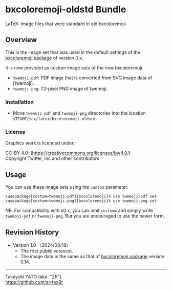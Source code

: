 bxcoloremoji-oldstd Bundle
==========================

LaTeX: Image files that were standard in old bxcoloremoji

Overview
--------

This is the image set that was used in the default settings of the
[bxcoloremoji package] of version 0.x.

It is now provided as custom image sets of the new bxcoloremoji.

  - `twemoji-pdf`: PDF image that is converted from SVG image data of
    [twemoji].
  - `twemoji-png`: 72-pixel PNG image of twemoji.

### Installation

  - Move `twemoji-pdf` and `twemoji-png` directories into the location
    `$TEXMF/tex/latex/bxcoloremoji-oldstd`.

### License

Graphics work is licenced under:

CC-BY 4.0: (https://creativecommons.org/licenses/by/4.0/)  
Copyright Twitter, Inc and other contributors


Usage
-----

You can use these image sets using hte `custom` parameter.

    \usepackage[custom=twemoji-pdf]{bxcoloremoji}% use twemoji-pdf set
    \usepackage[custom=twemoji-png]{bxcoloremoji}% use twemoji-png set

NB. For compatibility with v0.x, you can omit `custom=` and simply write
`twemoji-pdf` or `twemoji-png`. But you are encouraged to use the newer
form.


Revision History
----------------

  * Version 1.0   〈2024/08/18〉
      - The first public veresion.
      - The image data is the same as that of [bxcoloremoji package]
        version 0.14.

[bxcoloremoji package]: https://github.com/zr-tex8r/BXcoloremoji
[twemojis package]: https://ctan.org/pkg/twemojis

--------------------
Takayuki YATO (aka. "ZR")  
https://github.com/zr-tex8r
